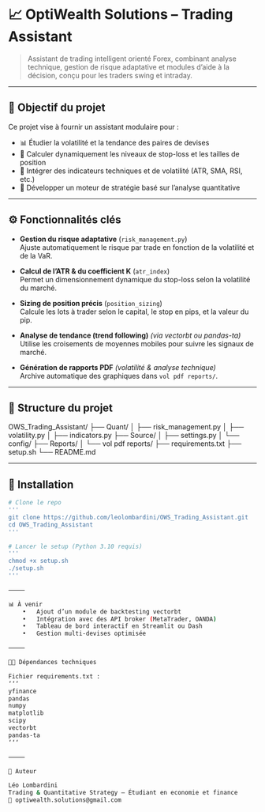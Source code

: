 # 📈 OptiWealth Solutions – Trading Assistant

> Assistant de trading intelligent orienté Forex, combinant analyse technique, gestion de risque adaptative et modules d’aide à la décision, conçu pour les traders swing et intraday.

---

## 🧠 Objectif du projet

Ce projet vise à fournir un assistant modulaire pour :

- 📊 Étudier la volatilité et la tendance des paires de devises
- 🎯 Calculer dynamiquement les niveaux de stop-loss et les tailles de position
- 🔁 Intégrer des indicateurs techniques et de volatilité (ATR, SMA, RSI, etc.)
- 🧩 Développer un moteur de stratégie basé sur l’analyse quantitative

---

## ⚙️ Fonctionnalités clés

- **Gestion du risque adaptative** (`risk_management.py`)  
  Ajuste automatiquement le risque par trade en fonction de la volatilité et de la VaR.

- **Calcul de l’ATR & du coefficient K** (`atr_index`)  
  Permet un dimensionnement dynamique du stop-loss selon la volatilité du marché.

- **Sizing de position précis** (`position_sizing`)  
  Calcule les lots à trader selon le capital, le stop en pips, et la valeur du pip.

- **Analyse de tendance (trend following)** _(via vectorbt ou pandas-ta)_  
  Utilise les croisements de moyennes mobiles pour suivre les signaux de marché.

- **Génération de rapports PDF** _(volatilité & analyse technique)_  
  Archive automatique des graphiques dans `vol pdf reports/`.

---

## 📁 Structure du projet

OWS_Trading_Assistant/
├── Quant/
│ ├── risk_management.py
│ ├── volatility.py
│ ├── indicators.py
├── Source/
│ ├── settings.py
│ └── config/
├── Reports/
│ └── vol pdf reports/
├── requirements.txt
├── setup.sh
└── README.md

---

## 🚀 Installation

```bash
# Clone le repo
'''
git clone https://github.com/leolombardini/OWS_Trading_Assistant.git
cd OWS_Trading_Assistant
'''

# Lancer le setup (Python 3.10 requis)
'''
chmod +x setup.sh
./setup.sh
'''

⸻

📊 À venir
	•	Ajout d’un module de backtesting vectorbt
	•	Intégration avec des API broker (MetaTrader, OANDA)
	•	Tableau de bord interactif en Streamlit ou Dash
	•	Gestion multi-devises optimisée

⸻

🧑‍💻 Dépendances techniques

Fichier requirements.txt :
‘‘‘
yfinance
pandas
numpy
matplotlib
scipy
vectorbt
pandas-ta
‘‘‘

⸻

🧠 Auteur

Léo Lombardini
Trading & Quantitative Strategy – Étudiant en economie et finance
📧 optiwealth.solutions@gmail.com
```
